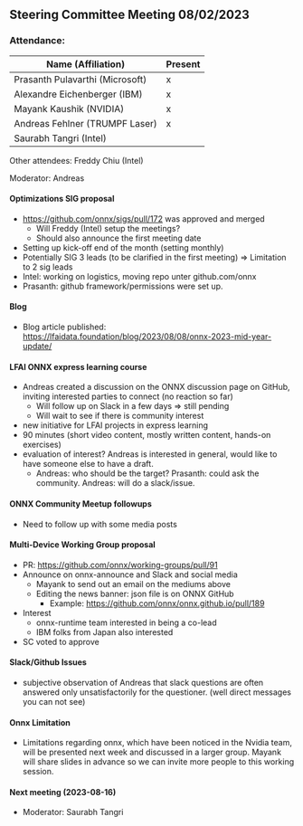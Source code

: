 ## Steering Committee Meeting 08/02/2023

### Attendance:

| Name (Affiliation)              | Present  |
| ------------------------------- | -------- |
| Prasanth Pulavarthi (Microsoft) | x  |
| Alexandre Eichenberger (IBM)    | x |
| Mayank Kaushik (NVIDIA)         | x |
| Andreas Fehlner (TRUMPF Laser)  | x |
| Saurabh Tangri (Intel)          |  |

Other attendees: Freddy Chiu (Intel)

Moderator: Andreas

#### Optimizations SIG proposal
 - https://github.com/onnx/sigs/pull/172 was approved and merged
   - Will Freddy (Intel) setup the meetings?
   - Should also announce the first meeting date
 - Setting up kick-off end of the month (setting monthly)
 - Potentially SIG 3 leads (to be clarified in the first meeting) => Limitation to 2 sig leads
 - Intel: working on logistics, moving repo unter github.com/onnx
 - Prasanth: github framework/permissions were set up. 

#### Blog
  - Blog article published: https://lfaidata.foundation/blog/2023/08/08/onnx-2023-mid-year-update/ 

#### LFAI ONNX express learning course
 - Andreas created a discussion on the ONNX discussion page on GitHub, inviting interested parties to connect (no reaction so far)
   - Will follow up on Slack in a few days => still pending
   - Will wait to see if there is community interest
 - new initiative for LFAI projects in express learning
 - 90 minutes (short video content, mostly written content, hands-on exercises)
 - evaluation of interest? Andreas is interested in general, would like to have someone else to have a draft.
   - Andreas: who should be the target? Prasanth: could ask the community. Andreas: will do a slack/issue. 

#### ONNX Community Meetup followups
 - Need to follow up with some media posts 



#### Multi-Device Working Group proposal
 - PR: https://github.com/onnx/working-groups/pull/91
 - Announce on onnx-announce and Slack and social media
   - Mayank to send out an email on the mediums above
   - Editing the news banner: json file is on ONNX GitHub
     - Example: https://github.com/onnx/onnx.github.io/pull/189
 - Interest
   - onnx-runtime team interested in being a co-lead
   - IBM folks from Japan also interested
 - SC voted to approve

#### Slack/Github Issues
  - subjective observation of Andreas that slack questions are often answered only unsatisfactorily for the questioner. (well direct messages you can not see)

#### Onnx Limitation
 - Limitations regarding onnx, which have been noticed in the Nvidia team, will be presented next week and discussed in a larger group. Mayank will share slides in advance so we can invite more people to this working session. 

#### Next meeting (2023-08-16)
  - Moderator: Saurabh Tangri
